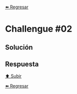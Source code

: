[⬅️ Regresar](https://github.com/cosmoart/codember)

# Challengue #02

## Solución

## Respuesta

[⬆️ Subir](#challengue-01)

[⬅️ Regresar](https://github.com/cosmoart/codember)
